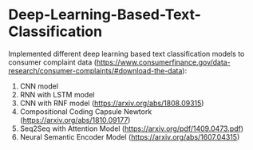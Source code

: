 # Deep-Learning-Based-Text-Classification

Implemented different deep learning based text classification models to consumer complaint data (https://www.consumerfinance.gov/data-research/consumer-complaints/#download-the-data):
1) CNN model
2) RNN with LSTM model
3) CNN with RNF model (https://arxiv.org/abs/1808.09315)
4) Compositional Coding Capsule Newtork (https://arxiv.org/abs/1810.09177)
5) Seq2Seq with Attention Model (https://arxiv.org/pdf/1409.0473.pdf)
6) Neural Semantic Encoder Model (https://arxiv.org/abs/1607.04315)
